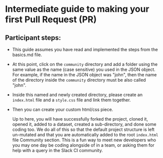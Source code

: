# Intermediate guide to making your first Pull Request (PR)

## Participant steps:
* This guide assumes you have read and implemented the steps from the basics.md file.

* At this point, click on the `community` directory and add a folder using the same value as the name (case sensitive) you used in the JSON object.
    For example, if the name in the JSON object was "john", then the name of the directory inside the `community` directory must be also called "john".
* Inside this named and newly created directory, please create an `index.html` file and a `style.css` file and link them together.
* Then you can create your custom html/css piece.

    Up to here, you will have successfully forked the project, cloned it, opened it, added to a dataset, created a sub-directory, and done some coding too. We do all of this so that the default project structure is left un-mutated and that you are automatically added to the root `index.html` file Community section. This is a fun way to meet new developers who you may one day be coding alongside of in a team, or asking them for help with a query in the Slack CI community.
